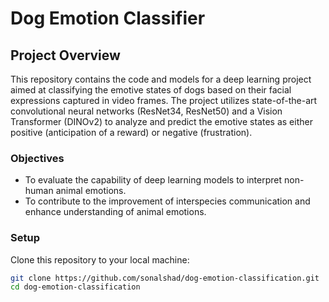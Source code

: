 # Dog Emotion Classifier

## Project Overview
This repository contains the code and models for a deep learning project aimed at classifying the emotive states of dogs based on their facial expressions captured in video frames. The project utilizes state-of-the-art convolutional neural networks (ResNet34, ResNet50) and a Vision Transformer (DINOv2) to analyze and predict the emotive states as either positive (anticipation of a reward) or negative (frustration).

### Objectives
- To evaluate the capability of deep learning models to interpret non-human animal emotions.
- To contribute to the improvement of interspecies communication and enhance understanding of animal emotions.

### Setup
Clone this repository to your local machine:
```bash
git clone https://github.com/sonalshad/dog-emotion-classification.git
cd dog-emotion-classification
